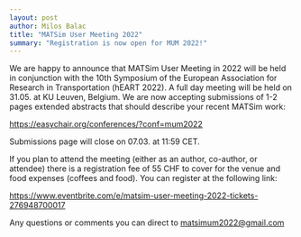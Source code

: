 ```yaml
---
layout: post
author: Milos Balac
title: "MATSim User Meeting 2022"
summary: "Registration is now open for MUM 2022!"
---
```


We are happy to announce that MATSim User Meeting in 2022 will be held in conjunction with the
10th Symposium of the European Association for Research in Transportation (hEART 2022). A full day meeting will be held on 31.05. at KU Leuven, Belgium. We are now accepting submissions of 1-2 pages extended abstracts that should describe your recent MATSim work:

https://easychair.org/conferences/?conf=mum2022

Submissions page will close on 07.03. at 11:59 CET.

If you plan to attend the meeting (either as an author, co-author, or attendee) there is a registration fee of 55 CHF to cover for the venue and food expenses (coffees and food). You can register at the following link:

https://www.eventbrite.com/e/matsim-user-meeting-2022-tickets-276948700017

Any questions or comments you can direct to matsimum2022@gmail.com
